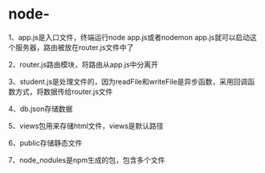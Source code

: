 # node-

1、app.js是入口文件，终端运行node app.js或者nodemon app.js就可以启动这个服务器，路由被放在router.js文件中了

2、router.js路由模块，将路由从app.js中分离开

3、student.js是处理文件的，因为readFile和writeFile是异步函数，采用回调函数方式，将数据传给router.js文件

4、db.json存储数据

5、views包用来存储html文件，views是默认路径

6、public存储静态文件

7、node_nodules是npm生成的包，包含多个文件
